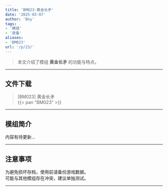 ```yaml
---
title: 'BM023-黄金长矛'
date: '2025-03-07'
author: 'Bny'
tags:
- '模组'
- '装备'
aliases:
- 'BM023'
url: '/p/23/'
---
```


> 本文介绍了模组 **黄金长矛** 的功能与特点。

---

## 文件下载

> [BM023] 黄金长矛  
{{< pan "BM023" >}}  

---

## 模组简介

>  
内容有待更新...  

---

## 注意事项

>  
为避免损坏存档，使用前请备份游戏数据。  
可能与其他模组存在冲突，建议单独测试。  

---

